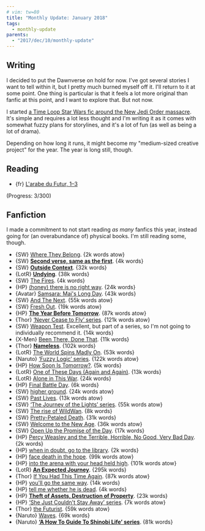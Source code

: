 ```yaml
---
# vim: tw=80
title: "Monthly Update: January 2018"
tags:
  - monthly-update
parents:
  - "2017/dec/10/monthly-update"
---
```


## Writing

I decided to put the Dawnverse on hold for now. I've got several stories I want
to tell within it, but I pretty much burned myself off it. I'll return to it at
some point. One thing is particular is that it feels a lot more original than
fanfic at this point, and I want to explore that. But not now.

I started [a Time Loop Star Wars fic around the New Jedi Order massacre][fic].
It's simple and requires a lot less thought and I'm writing it as it comes with
somewhat fuzzy plans for storylines, and it's a lot of fun (as well as being a
lot of drama).

[fic]: https://archiveofourown.org/works/13125189

Depending on how long it runs, it might become my "medium-sized creative
project" for the year. The year is long still, though.

## Reading

- {fr} [L'arabe du Futur, 1–3](https://fr.wikipedia.org/wiki/L%27Arabe_du_futur)

(Progress: 3/300)

## Fanfiction

I made a commitment to not start reading _as many_ fanfics this year, instead
going for (an overabundance of) physical books. I'm still reading some, though.

 - {SW} [Where They Belong](https://archiveofourown.org/works/8909170). {2k words atow}
 - {SW} **[Second verse, same as the first](https://archiveofourown.org/works/10826583)**. {4k words}
 - {SW} **[Outside Context](https://archiveofourown.org/works/10184603)**. {32k words}
 - {LotR} **[Undying](https://archiveofourown.org/works/11278038)**. {38k words}
 - {SW} [The Fires](https://archiveofourown.org/works/7874803). {4k words}
 - {HP} [(honey) there is no right way](https://archiveofourown.org/works/11314398). {24k words}
 - {Avatar} [Samsara: Mai's Long Day](https://archiveofourown.org/works/10897266). {43k words}
 - {SW} [And The Next](https://archiveofourown.org/works/8876083). {55k words atow}
 - {SW} [Fresh Out](https://archiveofourown.org/works/12681228). {19k words atow}
 - {HP} **[The Year Before Tomorrow](https://archiveofourown.org/works/7410865)**. {87k words atow}
 - {Thor} [‘Never Cease to Fly’ series](https://archiveofourown.org/series/33108). {121k words atow}
 - {SW} [Weapon Test](https://archiveofourown.org/works/13103139). Excellent,
   but part of a series, so I'm not going to individually recommend it. {14k words}
 - {X-Men} [Been There, Done That](https://archiveofourown.org/works/612534). {11k words}
 - {Thor} **[Nameless](https://archiveofourown.org/works/5827387)**. {102k words}
 - {LotR} [The World Spins Madly On](https://archiveofourown.org/works/1072395). {53k words}
 - {Naruto} [‘Fuzzy Logic’ series](https://archiveofourown.org/series/746055). {122k words atow}
 - {HP} [How Soon Is Tomorrow?](https://archiveofourown.org/works/1051739). {5k words}
 - {LotR} [One of These Days (Again and Again)](https://archiveofourown.org/works/6570637). {13k words}
 - {LotR} [Alone in This War](https://archiveofourown.org/works/1116500). {24k words}
 - {HP} [Final Battle Day](https://archiveofourown.org/works/627516). {6k words}
 - {SW} [higher ground](https://archiveofourown.org/works/9474866). {24k words atow}
 - {SW} [Past Lives](https://archiveofourown.org/works/6773950). {13k words atow}
 - {SW} [‘The Journey of the Lights’ series](https://archiveofourown.org/series/805995). {55k words atow}
 - {SW} [The rise of WildWan](https://archiveofourown.org/works/10406889). {8k words}
 - {SW} [Pretty-Petaled Death](https://archiveofourown.org/works/10671927). {31k words}
 - {SW} [Welcome to the New Age](https://archiveofourown.org/works/8769568). {36k words atow}
 - {SW} [Open Up the Promise of the Day](https://archiveofourown.org/works/11353227). {17k words}
 - {HP} [Percy Weasley and the Terrible, Horrible, No Good, Very Bad Day](https://archiveofourown.org/works/6454921). {2k words}
 - {HP} [when in doubt, go to the library](https://archiveofourown.org/works/4271982). {2k words}
 - {HP} [face death in the hope](https://archiveofourown.org/works/5986366). {99k words atow}
 - {HP} [into the arena with your head held high](https://archiveofourown.org/works/4472270). {101k words atow}
 - {LotR} **[An Expected Journey](https://archiveofourown.org/works/658324)**. {295k words}
 - {Thor} [If You Had This Time Again](https://archiveofourown.org/works/10920276). {87k words atow}
 - {HP} [you'll go the same way](https://archiveofourown.org/works/7811107). {14k words}
 - {HP} [tell me whether he is dead](https://archiveofourown.org/works/9191315). {4k words}
 - {HP} **[Theft of Assets, Destruction of Property](https://archiveofourown.org/works/1808485)**. {23k words}
 - {HP} [‘She Just Couldn't Stay Away’ series](https://archiveofourown.org/series/901569). {7k words atow}
 - {Thor} [the Futurist](https://archiveofourown.org/works/9857906). {59k words atow}
 - {Naruto} [Waves](https://archiveofourown.org/works/10894947). {69k words}
 - {Naruto} **[‘A How To Guide To Shinobi Life’ series](https://archiveofourown.org/series/525844)**. {81k words}
